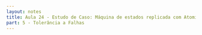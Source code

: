 ```yaml
---
layout: notes
title: Aula 24 - Estudo de Caso: Máquina de estados replicada com Atomix.io
part: 5 - Tolerância a Falhas
---
```

